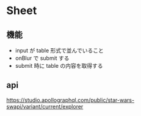 # Sheet

## 機能

- input が table 形式で並んでいること
- onBlur で submit する
- submit 時に table の内容を取得する

## api

https://studio.apollographql.com/public/star-wars-swapi/variant/current/explorer
